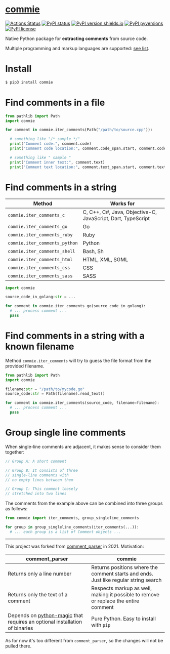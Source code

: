 # [commie](https://github.com/rtmigo/commie.python/)
[![Actions Status](https://github.com/rtmigo/commie.python/workflows/CI/badge.svg?branch=master)](https://github.com/rtmigo/commie.python/actions)
[![PyPI status](https://img.shields.io/pypi/status/commie.svg)](https://pypi.python.org/pypi/commie/)
[![PyPI version shields.io](https://img.shields.io/pypi/v/commie.svg)](https://pypi.python.org/pypi/commie/)
[![PyPI pyversions](https://img.shields.io/pypi/pyversions/commie.svg)](https://pypi.python.org/pypi/commie/)
[![PyPI license](https://img.shields.io/pypi/l/commie.svg)](https://pypi.python.org/pypi/commie/)

Native Python package for **extracting comments** from source code.

Multiple programming and markup languages are supported: [see list](https://github.com/rtmigo/commie.python#find-comments-in-a-string).

# Install

```sh
$ pip3 install commie
```


# Find comments in a file

```python
from pathlib import Path
import commie

for comment in commie.iter_comments(Path("/path/to/source.cpp")):

  # something like "/* sample */"
  print("Comment code:", comment.code)
  print("Comment code location:", comment.code_span.start, comment.code_span.end)

  # something like " sample " 
  print("Comment inner text:", comment.text)
  print("Comment text location:", comment.text_span.start, comment.text_span.end)

```

# Find comments in a string

| **Method** | **Works for** |
|--------------------|------------|
| `commie.iter_comments_c`| C, C++, C#, Java, Objective-C, JavaScript, Dart, TypeScript |
| `commie.iter_comments_go`|Go|
| `commie.iter_comments_ruby` | Ruby |
| `commie.iter_comments_python` | Python |
| `commie.iter_comments_shell` | Bash, Sh |
| `commie.iter_comments_html` | HTML, XML, SGML |
| `commie.iter_comments_css` | CSS |
| `commie.iter_comments_sass` | SASS |

```python
import commie

source_code_in_golang:str = ...

for comment in commie.iter_comments_go(source_code_in_golang):
  # ... process comment ...
  pass
```

# Find comments in a string with a known filename

Method `commie.iter_comments` will try to guess the file format from the provided filename.

```python
from pathlib import Path
import commie

filename:str = "/path/to/mycode.go"
source_code:str = Path(filename).read_text()

for comment in commie.iter_comments(source_code, filename=filename):
  # ... process comment ...
  pass
```

# Group single line comments

When single-line comments are adjacent, it makes sense to consider them together:

```cpp
// Group A: A short comment

// Group B: It consists of three
// single-line comments with 
// no empty lines between them

// Group C: This comment loosely 
// stretched into two lines  
```

The comments from the example above can be combined into three groups as follows:

```python
from commie import iter_comments, group_singleline_comments

for group in group_singleline_comments(iter_comments(...)):
  # ... each group is a list of Comment objects ...
```

--------------------------------------------------------

This project was forked from [comment_parser](https://github.com/jeanralphaviles/comment_parser) in 2021. Motivation:
  
| **comment_parser** | **commie** |
|--------------------|------------|
|Returns only a line number|Returns positions where the comment starts and ends. Just like regular string search|
|Returns only the text of a comment|Respects markup as well, making it possible to remove or replace the entire comment|
|Depends on [python-magic](https://pypi.org/project/python-magic) that requires an optional installation of binaries|Pure Python. Easy to install with `pip`|

As for now it's too different from `comment_parser`, so the changes will not be pulled there.

